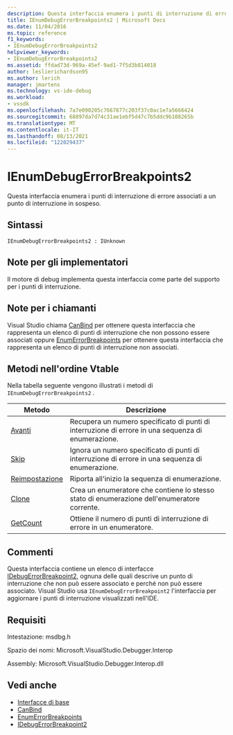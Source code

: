 ```yaml
---
description: Questa interfaccia enumera i punti di interruzione di errore associati a un punto di interruzione in sospeso.
title: IEnumDebugErrorBreakpoints2 | Microsoft Docs
ms.date: 11/04/2016
ms.topic: reference
f1_keywords:
- IEnumDebugErrorBreakpoints2
helpviewer_keywords:
- IEnumDebugErrorBreakpoints2
ms.assetid: ffdad73d-969a-45ef-9ad1-7f5d3b814018
author: leslierichardson95
ms.author: lerich
manager: jmartens
ms.technology: vs-ide-debug
ms.workload:
- vssdk
ms.openlocfilehash: 7a7e090205c7667877c203f37c0ac1e7a5666424
ms.sourcegitcommit: 68897da7d74c31ae1ebf5d47c7b5ddc9b108265b
ms.translationtype: MT
ms.contentlocale: it-IT
ms.lasthandoff: 08/13/2021
ms.locfileid: "122029437"
---
```

# <a name="ienumdebugerrorbreakpoints2"></a>IEnumDebugErrorBreakpoints2
Questa interfaccia enumera i punti di interruzione di errore associati a un punto di interruzione in sospeso.

## <a name="syntax"></a>Sintassi

```
IEnumDebugErrorBreakpoints2 : IUnknown
```

## <a name="notes-for-implementers"></a>Note per gli implementatori
 Il motore di debug implementa questa interfaccia come parte del supporto per i punti di interruzione.

## <a name="notes-for-callers"></a>Note per i chiamanti
 Visual Studio chiama [CanBind](../../../extensibility/debugger/reference/idebugpendingbreakpoint2-canbind.md) per ottenere questa interfaccia che rappresenta un elenco di punti di interruzione che non possono essere associati oppure [EnumErrorBreakpoints](../../../extensibility/debugger/reference/idebugpendingbreakpoint2-enumerrorbreakpoints.md) per ottenere questa interfaccia che rappresenta un elenco di punti di interruzione non associati.

## <a name="methods-in-vtable-order"></a>Metodi nell'ordine Vtable
 Nella tabella seguente vengono illustrati i metodi di `IEnumDebugErrorBreakpoints2` .

|Metodo|Descrizione|
|------------|-----------------|
|[Avanti](../../../extensibility/debugger/reference/ienumdebugerrorbreakpoints2-next.md)|Recupera un numero specificato di punti di interruzione di errore in una sequenza di enumerazione.|
|[Skip](../../../extensibility/debugger/reference/ienumdebugerrorbreakpoints2-skip.md)|Ignora un numero specificato di punti di interruzione di errore in una sequenza di enumerazione.|
|[Reimpostazione](../../../extensibility/debugger/reference/ienumdebugerrorbreakpoints2-reset.md)|Riporta all'inizio la sequenza di enumerazione.|
|[Clone](../../../extensibility/debugger/reference/ienumdebugerrorbreakpoints2-clone.md)|Crea un enumeratore che contiene lo stesso stato di enumerazione dell'enumeratore corrente.|
|[GetCount](../../../extensibility/debugger/reference/ienumdebugerrorbreakpoints2-getcount.md)|Ottiene il numero di punti di interruzione di errore in un enumeratore.|

## <a name="remarks"></a>Commenti
 Questa interfaccia contiene un elenco di interfacce [IDebugErrorBreakpoint2,](../../../extensibility/debugger/reference/idebugerrorbreakpoint2.md) ognuna delle quali descrive un punto di interruzione che non può essere associato e perché non può essere associato. Visual Studio usa `IEnumDebugErrorBreakpoint2` l'interfaccia per aggiornare i punti di interruzione visualizzati nell'IDE.

## <a name="requirements"></a>Requisiti
 Intestazione: msdbg.h

 Spazio dei nomi: Microsoft.VisualStudio.Debugger.Interop

 Assembly: Microsoft.VisualStudio.Debugger.Interop.dll

## <a name="see-also"></a>Vedi anche
- [Interfacce di base](../../../extensibility/debugger/reference/core-interfaces.md)
- [CanBind](../../../extensibility/debugger/reference/idebugpendingbreakpoint2-canbind.md)
- [EnumErrorBreakpoints](../../../extensibility/debugger/reference/idebugpendingbreakpoint2-enumerrorbreakpoints.md)
- [IDebugErrorBreakpoint2](../../../extensibility/debugger/reference/idebugerrorbreakpoint2.md)
